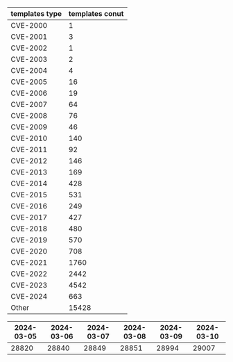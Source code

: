 | templates type | templates conut | 
| --- | --- | 
| CVE-2000 | 1 |
| CVE-2001 | 3 |
| CVE-2002 | 1 |
| CVE-2003 | 2 |
| CVE-2004 | 4 |
| CVE-2005 | 16 |
| CVE-2006 | 19 |
| CVE-2007 | 64 |
| CVE-2008 | 76 |
| CVE-2009 | 46 |
| CVE-2010 | 140 |
| CVE-2011 | 92 |
| CVE-2012 | 146 |
| CVE-2013 | 169 |
| CVE-2014 | 428 |
| CVE-2015 | 531 |
| CVE-2016 | 249 |
| CVE-2017 | 427 |
| CVE-2018 | 480 |
| CVE-2019 | 570 |
| CVE-2020 | 708 |
| CVE-2021 | 1760 |
| CVE-2022 | 2442 |
| CVE-2023 | 4542 |
| CVE-2024 | 663 |
| Other | 15428 |


|2024-03-05 | 2024-03-06 | 2024-03-07 | 2024-03-08 | 2024-03-09 | 2024-03-10|
|--- | ------ | ------ | ------ | ------ | ---|
|28820 | 28840 | 28849 | 28851 | 28994 | 29007|
